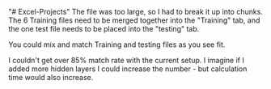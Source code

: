 "# Excel-Projects" 
The file was too large, so I had to break it up into chunks. The 6 Training files need to be merged together into the "Training" tab, and the one test file
needs to be placed into the "testing" tab.

You could mix and match Training and testing files as you see fit. 

I couldn't get over 85% match rate with the current setup. I imagine if I added more hidden layers I could increase the number - but calculation time would also increase. 